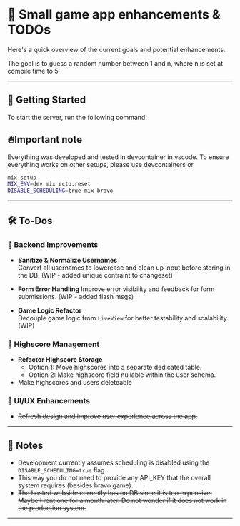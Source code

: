 # 🧠 Small game app enhancements & TODOs

Here's a quick overview of the current goals and potential enhancements.

The goal is to guess a random number between 1 and n, where n is set at compile time to 5.

---

## 🚀 Getting Started

To start the server, run the following command:

## 🔥Important note
 Everything was developed and tested in devcontainer in vscode.
 To ensure everything works on other setups, please use devcontainers or 

```bash
mix setup
MIX_ENV=dev mix ecto.reset
DISABLE_SCHEDULING=true mix bravo
```

---

## 🛠️ To-Dos

### 🧹 Backend Improvements
- **Sanitize & Normalize Usernames**  
  Convert all usernames to lowercase and clean up input before storing in the DB. (WIP - added unique contraint to changeset)

- **Form Error Handling**
  Improve error visibility and feedback for form submissions.
  (WIP - added flash msgs)
- **Game Logic Refactor**  
  Decouple game logic from `LiveView` for better testability and scalability.
  (WIP)

### 🎯 Highscore Management
- **Refactor Highscore Storage**  
  - Option 1: Move highscores into a separate dedicated table.  
  - Option 2: Make highscore field nullable within the user schema.
- Make highscores and users deleteable 

### 🎨 UI/UX Enhancements
- ~~Refresh design and improve user experience across the app.~~

---

## 📌 Notes
- Development currently assumes scheduling is disabled using the `DISABLE_SCHEDULING=true` flag.
- This way you do not need to provide any API_KEY that the overall system requires (besides bravo game).
- ~~The hosted webside currently has no DB since it is too expensive. Maybe I rent one for a month later. Do not wonder if it does not work in the production system.~~

---
